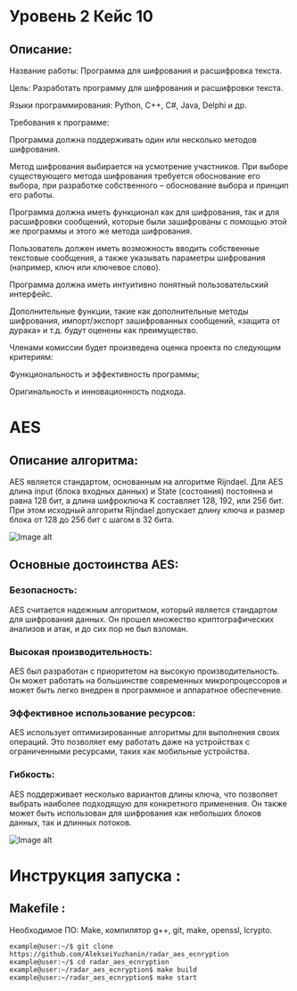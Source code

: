 # Уровень 2 Кейс 10
## Описание:
Название работы: Программа для шифрования и расшифровка текста.

Цель: Разработать программу для шифрования и расшифровки текста.

Языки программирования: Python, C++, С#, Java, Delphi и др.

Требования к программе:

Программа должна поддерживать один или несколько методов шифрования.

Метод шифрования выбирается на усмотрение участников. При выборе существующего метода
шифрования требуется обоснование его выбора, при разработке собственного – обоснование выбора и
принцип его работы.

Программа должна иметь функционал как для шифрования, так и для расшифровки сообщений, которые
были зашифрованы с помощью этой же программы и этого же метода шифрования.

Пользователь должен иметь возможность вводить собственные текстовые сообщения, а также указывать
параметры шифрования (например, ключ или ключевое слово).

Программа должна иметь интуитивно понятный пользовательский интерфейс.

Дополнительные функции, такие как дополнительные методы шифрования, импорт/экспорт
зашифрованных сообщений, «защита от дурака» и т.д. будут оценены как преимущество.

Членами комиссии будет произведена оценка проекта по следующим критериям:

Функциональность и эффективность программы;

Оригинальность и инновационность подхода.

# AES
## Описание алгоритма:
AES является стандартом, основанным на алгоритме Rijndael. 
Для AES длина input (блока входных данных) и State (состояния) постоянна и равна 128 бит, 
а длина шифроключа K составляет 128, 192, или 256 бит. При этом исходный алгоритм Rijndael допускает длину ключа и 
размер блока от 128 до 256 бит с шагом в 32 бита.

![Image alt](https://upload.wikimedia.org/wikipedia/commons/thumb/a/a4/AES-SubBytes.svg/1280px-AES-SubBytes.svg.png)

## Основные достоинства AES:

### Безопасность:
AES считается надежным алгоритмом, который является стандартом для шифрования данных. Он прошел множество криптографических анализов и атак, и до сих пор не был взломан.

### Высокая производительность:
AES был разработан с приоритетом на высокую производительность. Он может работать на большинстве современных микропроцессоров и может быть легко внедрен в программное и аппаратное обеспечение.

### Эффективное использование ресурсов:
AES использует оптимизированные алгоритмы для выполнения своих операций. Это позволяет ему работать даже на устройствах с ограниченными ресурсами, таких как мобильные устройства.
### Гибкость: 
AES поддерживает несколько вариантов длины ключа, что позволяет выбрать наиболее подходящую для конкретного применения. Он также может быть использован для шифрования как небольших блоков данных, так и длинных потоков.

![Image alt](https://habrastorage.org/r/w1560/files/c88/d65/e10/c88d65e1046a440db62600b5bb01a03e.png)

# Инструкция запуска :
## Makefile :
Необходимое ПО: Make, компилятор g++, git, make, openssl, lcrypto.
```console
example@user:~/$ git clone https://github.com/AlekseiYuzhanin/radar_aes_ecnryption
example@user:~/$ cd radar_aes_ecnryption
example@user:~/radar_aes_ecnryption$ make build
example@user:~/radar_aes_ecnryption$ make start
```
